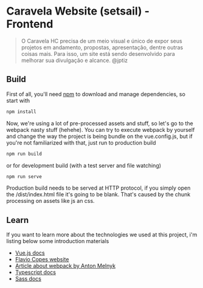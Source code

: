 # Caravela Website (setsail) - Frontend

> O Caravela HC precisa de um meio visual e único de expor seus projetos em andamento, propostas, apresentação, dentre outras coisas mais. Para isso, um site está sendo desenvolvido para melhorar sua divulgação e alcance.
> @jptiz

## Build

First of all, you'll need [npm](https://github.com/npm/cli) to download and manage dependencies, so start with

``` bash
npm install
```

Now, we're using a lot of pre-processed assets and stuff, so let's go to the webpack nasty stuff (hehehe). You can try to execute webpack by yourself and change the way the project is being bundle on the vue.config.js, but if you're not familiarized with that, just run to production build

```bash
npm run build
```

or for development build (with a test server and file watching)


```bash
npm run serve
```

Production build needs to be served at HTTP protocol, if you simply open the /dist/index.html file it's going to be blank. That's caused by the chunk processing on assets like js an css.

## Learn

If you want to learn more about the technologies we used at this project, i'm listing below some introduction materials

- [Vue.js docs](https://vuejs.org/v2/guide/)
- [Flavio Copes website](https://flaviocopes.com/tags/vue/)
- [Article about webpack by Anton Melnyk](https://dev.to/pixelgoo/how-to-configure-webpack-from-scratch-for-a-basic-website-46a5)
- [Typescript docs](https://www.typescriptlang.org/docs/handbook/typescript-in-5-minutes.html)
- [Sass docs](https://sass-lang.com/documentation)